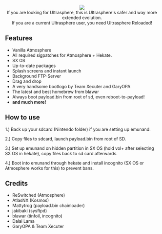 <p align="center">
<a href="https://github.com/gaavin/ultrasphere/releases">
<img src="https://i.imgur.com/o54kvMt.png"></a>
<br>
If you are looking for Ultrasphere, this is Ultrasphere's safer and way more extended evolution.
<br>
If you are a current Ultrasphere user, you need Ultrasphere Reloaded!
</p>

## Features
* Vanilla Atmosphere
* All required sigpatches for Atmosphere + Hekate.
* SX OS
* Up-to-date packages
* Splash screens and instant launch
* Background FTP-Server
* Drag and drop
* A very handsome bootlogo by Team Xecuter and GaryOPA
* The latest and best homebrew from blawar
* Always boot payload.bin from root of sd, even reboot-to-payload!
* **and much more!**

## How to use
1.) Back up your sdcard (Nintendo folder) if you are setting up emunand.

2.) Copy files to sdcard, launch payload.bin from root of SD.

3.) Set up emunand on hidden partition in SX OS (hold vol+ after selecting SX OS in hekate), copy files back to sd card afterwards.

4.) Boot into emunand through hekate and install incognito (SX OS or Atmosphere works for this) to prevent bans.

## Credits
* ReSwitched (Atmosphere)
* AtlasNX (Kosmos)
* Mattytrog (payload.bin chainloader)
* jakibaki (sysftpd)
* blawar (tinfoil, incognito)
* Dalai Lama
* GaryOPA & Team Xecuter

